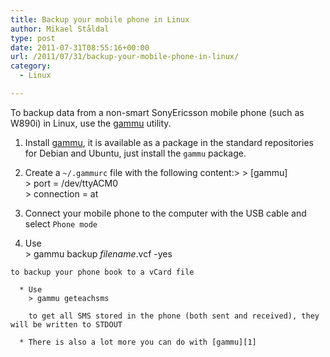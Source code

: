 ```yaml
---
title: Backup your mobile phone in Linux
author: Mikael Ståldal
type: post
date: 2011-07-31T08:55:16+00:00
url: /2011/07/31/backup-your-mobile-phone-in-linux/
category:
  - Linux

---
```

To backup data from a non-smart SonyEricsson mobile phone (such as W890i) in Linux, use the [gammu][1] utility.

  1. Install [gammu][1], it is available as a package in the standard repositories for Debian and Ubuntu, just install the `gammu` package.
  2. Create a `~/.gammurc` file with the following content:> 
    > [gammu]  
    > port = /dev/ttyACM0  
    > connection = at 

  3. Connect your mobile phone to the computer with the USB cable and select `Phone mode`
  4. Use  
    > gammu backup *filename*.vcf -yes 
    
    to backup your phone book to a vCard file 
    
      * Use  
        > gammu geteachsms 
        
        to get all SMS stored in the phone (both sent and received), they will be written to STDOUT 
        
      * There is also a lot more you can do with [gammu][1]

 [1]: http://wammu.eu/